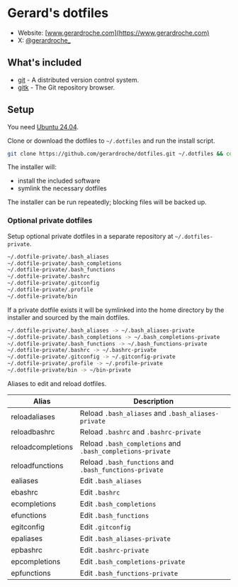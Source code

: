 # Gerard's dotfiles

- Website: [www.gerardroche.com](https://www.gerardroche.com)
- X: [@gerardroche_](https://x.com/gerardroche_)

## What's included

- [git](https://www.git-scm.com/) - A distributed version control system.
- [gitk](https://git-scm.com/docs/gitk) - The Git repository browser.

## Setup

You need [Ubuntu 24.04](https://ubuntu.com/tutorials/install-ubuntu-desktop#1-overview).

Clone or download the dotfiles to `~/.dotfiles` and run the install script.

```sh
git clone https://github.com/gerardroche/dotfiles.git ~/.dotfiles && cd ~/.dotfiles && ./install
```

The installer will:

- install the included software
- symlink the necessary dotfiles

The installer can be run repeatedly; blocking files will be backed up.

### Optional private dotfiles

Setup optional private dotfiles in a separate repository at `~/.dotfiles-private`.

```sh
~/.dotfile-private/.bash_aliases
~/.dotfile-private/.bash_completions
~/.dotfile-private/.bash_functions
~/.dotfile-private/.bashrc
~/.dotfile-private/.gitconfig
~/.dotfile-private/.profile
~/.dotfile-private/bin
```

If a private dotfile exists it will be symlinked into the home directory by the installer and sourced by the main dotfiles.

```sh
~/.dotfile-private/.bash_aliases -> ~/.bash_aliases-private
~/.dotfile-private/.bash_completions -> ~/.bash_completions-private
~/.dotfile-private/.bash_functions -> ~/.bash_functions-private
~/.dotfile-private/.bashrc -> ~/.bashrc-private
~/.dotfile-private/.gitconfig -> ~/.gitconfig-private
~/.dotfile-private/.profile -> ~/.profile-private
~/.dotfile-private/bin -> ~/bin-private
```

Aliases to edit and reload dotfiles.

| Alias                 | Description |
| --------------------- | ----------- |
| reloadaliases         | Reload `.bash_aliases` and `.bash_aliases-private` |
| reloadbashrc          | Reload `.bashrc` and `.bashrc-private` |
| reloadcompletions     | Reload `.bash_completions` and `.bash_completions-private` |
| reloadfunctions       | Reload `.bash_functions` and `.bash_functions-private` |
| ealiases              | Edit `.bash_aliases` |
| ebashrc               | Edit `.bashrc` |
| ecompletions          | Edit `.bash_completions` |
| efunctions            | Edit `.bash_functions` |
| egitconfig            | Edit `.gitconfig` |
| epaliases             | Edit `.bash_aliases-private` |
| epbashrc              | Edit `.bashrc-private` |
| epcompletions         | Edit `.bash_completions-private` |
| epfunctions           | Edit `.bash_functions-private` |

